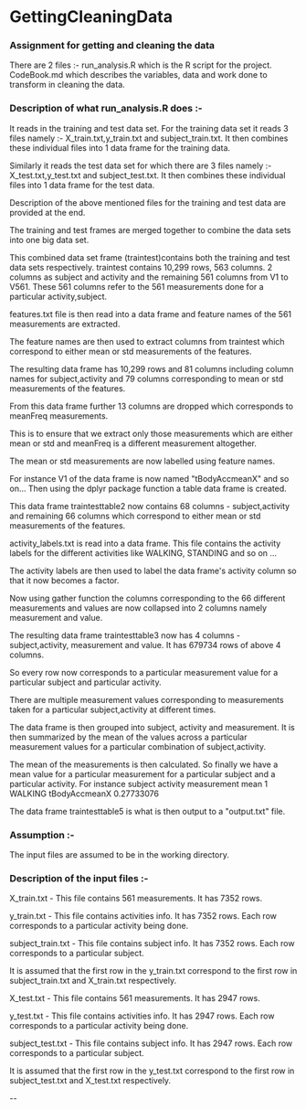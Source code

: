 GettingCleaningData
===================

### Assignment for getting and cleaning the data

There are 2 files :-
run_analysis.R which is the R script for the project.
CodeBook.md which describes the variables, data and work done to transform in cleaning the data.

### Description of what run_analysis.R does :-
 
 It reads in the training and test data set.
 For the training data set it reads 3 files namely :- 
 X_train.txt,y_train.txt and subject_train.txt.
 It then combines these individual files into 1 data frame for the training data.
 
 Similarly it reads the test data set for which there are 3 files namely :-
 X_test.txt,y_test.txt and subject_test.txt.
 It then combines these individual files into 1 data frame for the test data.
 
 Description of the above mentioned files for the training and test data are provided at the end.
 
 The training and test frames are merged together to combine the data sets into one big data set.
 
 This combined data set frame (traintest)contains both the training and test data sets respectively.
 traintest contains 10,299 rows, 563 columns. 2 columns as subject and activity and the remaining 561
 columns from V1 to V561. These 561 columns refer to the 561 measurements done for a particular activity,subject.
 
 features.txt file is then read into a data frame and feature names of the 561 measurements are extracted.
 
 The feature names are then used to extract columns from traintest which correspond to either mean or std measurements
 of the features.
 
 The resulting data frame has 10,299 rows and 81 columns including column names for subject,activity and 79 columns 
 corresponding to mean or std measurements of the features.
 
 From this data frame further 13 columns are dropped which corresponds to meanFreq measurements.
 
 This is to ensure that we extract only those measurements which are either mean or std and meanFreq is a different measurement  altogether.
 
 The mean or std measurements are now labelled using feature names.
 
 For instance V1 of the data frame is now named "tBodyAccmeanX" and so on...
 Then using the dplyr package function a table data frame is created.
 
 This data frame traintesttable2 now contains 68 columns - subject,activity and remaining 66 columns which correspond to either mean or std measurements of the features.
 
 activity_labels.txt is read into a data frame. This file contains the activity labels for the different activities like WALKING, STANDING and so on ...
 
 The activity labels are then used to label the data frame's activity column so that it now becomes a factor.
 
 Now using gather function the columns corresponding to the 66 different measurements and values are now collapsed into 2 columns namely measurement and value.
 
 The resulting data frame traintesttable3 now has 4 columns - subject,activity, measurement and value.
 It has 679734 rows of above 4 columns.
 
 So every row now corresponds to a particular measurement value for a particular subject and particular activity.
 
 There are multiple measurement values  corresponding to measurements taken for a particular subject,activity at different times.
 
 The data frame is then grouped into subject, activity and measurement.
 It is then summarized by the mean of the values across a particular measurement values for a particular combination of subject,activity.
 
 The mean of the measurements is then calculated. So finally we have a mean value for a particular measurement for a particular subject and a particular activity.
 For instance 
 subject activity   measurement        mean
 1       WALKING    tBodyAccmeanX  0.27733076
 
 The data frame traintesttable5 is what is then output to a "output.txt" file.
 
 
 
###    Assumption :-
 The input files are assumed to be in the working directory.
 
###    Description of the input files :-
 
 X_train.txt - This file contains 561 measurements. It has 7352 rows. 
 
 y_train.txt - This file contains activities info. It has 7352 rows. Each row corresponds to a particular activity being done.
 
 subject_train.txt - This file contains subject info. It has 7352 rows. Each row corresponds to a particular subject.
 
 It is assumed that the first row in the y_train.txt correspond to the first row in  subject_train.txt and X_train.txt respectively.
 
 X_test.txt - This file contains 561 measurements. It has 2947 rows. 
 
 y_test.txt - This file contains activities info. It has 2947 rows. Each row corresponds to a particular activity being done.
 
 subject_test.txt - This file contains subject info. It has 2947 rows. Each row corresponds to a particular subject.
 
 It is assumed that the first row in the y_test.txt correspond to the first row in  subject_test.txt and X_test.txt respectively.
 
 
 
 

--
